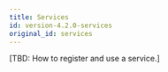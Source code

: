 ```yaml
---
title: Services
id: version-4.2.0-services
original_id: services
---
```


[TBD: How to register and use a service.]
